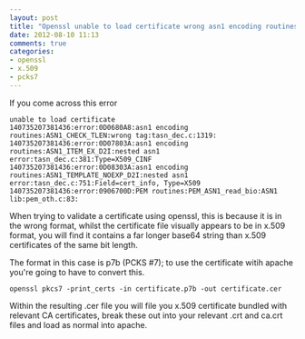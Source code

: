 ```yaml
---
layout: post
title: "Openssl unable to load certificate wrong asn1 encoding routines:ASN1_CHECK_TLEN::tag:tasn_dec.c:1319"
date: 2012-08-10 11:13
comments: true
categories:
- openssl
- x.509
- pcks7
---
```


If you come across this error

```
unable to load certificate
140735207381436:error:0D0680A8:asn1 encoding routines:ASN1_CHECK_TLEN:wrong tag:tasn_dec.c:1319:
140735207381436:error:0D07803A:asn1 encoding routines:ASN1_ITEM_EX_D2I:nested asn1 error:tasn_dec.c:381:Type=X509_CINF
140735207381436:error:0D08303A:asn1 encoding routines:ASN1_TEMPLATE_NOEXP_D2I:nested asn1 error:tasn_dec.c:751:Field=cert_info, Type=X509
140735207381436:error:0906700D:PEM routines:PEM_ASN1_read_bio:ASN1 lib:pem_oth.c:83:
```

When trying to validate a certificate using openssl, this is because it is in the wrong format, whilst the certificate file visually appears to be in x.509 format, you will find it contains a far longer base64 string than x.509 certificates of the same bit length.

The format in this case is p7b (PCKS #7); to use the certificate witih apache you're going to have to convert this.

`
openssl pkcs7 -print_certs -in certificate.p7b -out certificate.cer
`

Within the resulting .cer file you will file you x.509 certificate bundled with relevant CA certificates, break these out into your relevant .crt and ca.crt files and load as normal into apache.

